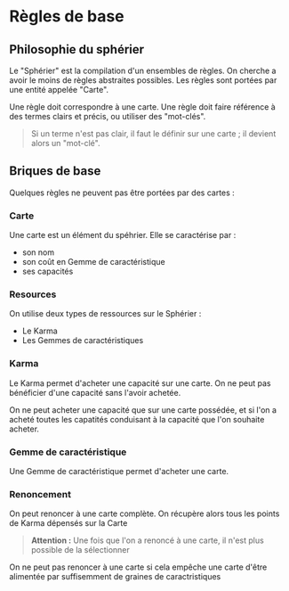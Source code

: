# Règles de base

## Philosophie du sphérier
Le "Sphérier" est la compilation d'un ensembles de règles. 
On cherche a avoir le moins de règles abstraites possibles. 
Les règles sont portées par une entité appelée "Carte".

Une règle doit correspondre à une carte.
Une règle doit faire référence à des termes clairs et précis, ou utiliser des "mot-clés".
> Si un terme n'est pas clair, il faut le définir sur une carte ; il devient alors un "mot-clé".

## Briques de base
Quelques règles ne peuvent pas être portées par des cartes :

### Carte
Une carte est un élément du spéhrier. Elle se caractérise par :
* son nom
* son coût en Gemme de caractéristique
* ses capacités

### Resources
On utilise deux types de ressources sur le Sphérier :
* Le Karma
* Les Gemmes de caractéristiques

### Karma
Le Karma permet d'acheter une capacité sur une carte.
On ne peut pas bénéficier d'une capacité sans l'avoir achetée.

On ne peut acheter une capacité que sur une carte possédée, 
et si l'on a acheté toutes les capatités conduisant à la capacité que l'on souhaite acheter.

### Gemme de caractéristique
Une Gemme de caractéristique permet d'acheter une carte.

### Renoncement
On peut renoncer à une carte complète. On récupère alors tous les points de Karma dépensés sur la Carte
> **Attention :** Une fois que l'on a renoncé à une carte, il n'est plus possible de la sélectionner

On ne peut pas renoncer à une carte si cela empêche une carte d'être alimentée par suffisemment de graines de caractristiques
